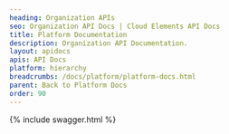 ```yaml
---
heading: Organization APIs
seo: Organization API Docs | Cloud Elements API Docs
title: Platform Documentation
description: Organization API Documentation.
layout: apidocs
apis: API Docs
platform: hierarchy
breadcrumbs: /docs/platform/platform-docs.html
parent: Back to Platform Docs
order: 90
---
```


{% include swagger.html %}
